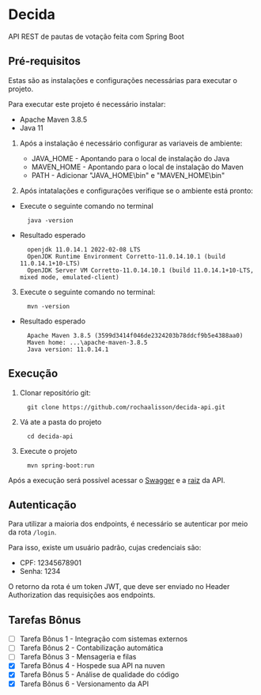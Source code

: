 # Decida
API REST de pautas de votação feita com Spring Boot

## Pré-requisitos

Estas são as instalações e configurações necessárias para executar o projeto.

Para executar este projeto é necessário instalar:

- Apache Maven 3.8.5
- Java 11

1. Após a instalação é necessário configurar as variaveis de ambiente:

   - JAVA_HOME - Apontando para o local de instalação do Java
   - MAVEN_HOME - Apontando para o local de instalação do Maven
   - PATH - Adicionar "JAVA_HOME\bin" e "MAVEN_HOME\bin"

2. Após intatalações e configurações verifique se o ambiente está pronto:

- Execute o seguinte comando no terminal 

        java -version

- Resultado esperado

        openjdk 11.0.14.1 2022-02-08 LTS
        OpenJDK Runtime Environment Corretto-11.0.14.10.1 (build 11.0.14.1+10-LTS)
        OpenJDK Server VM Corretto-11.0.14.10.1 (build 11.0.14.1+10-LTS, mixed mode, emulated-client)

3. Execute o seguinte comando no terminal:

         mvn -version

- Resultado esperado

        Apache Maven 3.8.5 (3599d3414f046de2324203b78ddcf9b5e4388aa0)
        Maven home: ...\apache-maven-3.8.5
        Java version: 11.0.14.1
   
## Execução

1. Clonar repositório git:

         git clone https://github.com/rochaalisson/decida-api.git

2. Vá ate a pasta do projeto

         cd decida-api

3. Execute o projeto

         mvn spring-boot:run

Após a execução será possível acessar o [Swagger](https://localhost:8080/api/v1/swagger-ui/index.html) e a [raiz](https://localhost:8080/api/v1/) da API.

## Autenticação

Para utilizar a maioria dos endpoints, é necessário se autenticar por meio da rota `/login`.

Para isso, existe um usuário padrão, cujas credenciais são:

   - CPF: 12345678901
   - Senha: 1234

O retorno da rota é um token JWT, que deve ser enviado no Header Authorization das requisições aos endpoints.

## Tarefas Bônus

   - [ ] Tarefa Bônus 1 - Integração com sistemas externos
   - [ ] Tarefa Bônus 2 - Contabilização automática
   - [ ] Tarefa Bônus 3 - Mensageria e filas
   - [x] Tarefa Bônus 4 - Hospede sua API na nuven
   - [x] Tarefa Bônus 5 - Análise de qualidade do código
   - [x] Tarefa Bônus 6 - Versionamento da API
